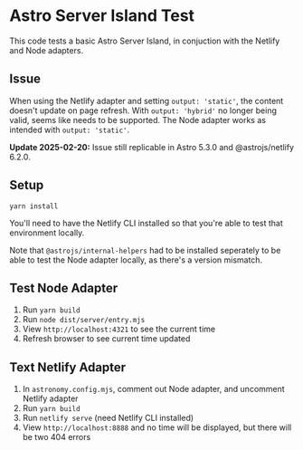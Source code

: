 # Astro Server Island Test

This code tests a basic Astro Server Island, in conjuction with the Netlify and Node adapters.

## Issue

When using the Netlify adapter and setting `output: 'static'`, the content doesn't update on page refresh. With `output: 'hybrid'` no longer being valid, seems like  needs to be supported. The Node adapter works as intended with `output: 'static'`.

**Update 2025-02-20:** Issue still replicable in Astro 5.3.0 and @astrojs/netlify 6.2.0.

## Setup

`yarn install`

You'll need to have the Netlify CLI installed so that you're able to test that environment locally.

Note that `@astrojs/internal-helpers` had to be installed seperately to be able to test the Node adapter locally, as there's a version mismatch.

## Test Node Adapter

1. Run `yarn build`
2. Run `node dist/server/entry.mjs`
3. View `http://localhost:4321` to see the current time
4. Refresh browser to see current time updated
 
## Text Netlify Adapter

1. In `astronomy.config.mjs`, comment out Node adapter, and uncomment Netlify adapter
2. Run `yarn build`
3. Run `netlify serve` (need Netlify CLI installed)
4. View `http://localhost:8888` and no time will be displayed, but there will be two 404 errors